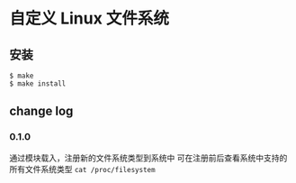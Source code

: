 # 自定义 Linux 文件系统

## 安装

``` shell
$ make
$ make install
```

## change log

### 0.1.0

通过模块载入，注册新的文件系统类型到系统中
可在注册前后查看系统中支持的所有文件系统类型 `cat /proc/filesystem`
